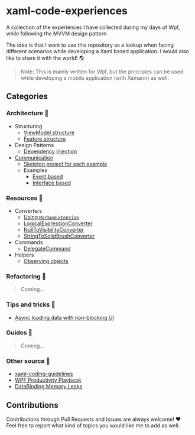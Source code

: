 # xaml-code-experiences
A collection of the experiences I have collected during my days of Wpf, while following the MVVM design pattern.

The idea is that I want to use this repository as a lookup when facing different scenarios while developing a Xaml based application. I would also like to share it with the world! :earth_americas:

> Note: This is mainly written for Wpf, but the principles can be used while developing a mobile application (with Xamarin) as well.

## Categories

### Architecture :office:
* Structuring
    * [ViewModel structure](xaml.experiences/architecture/structuring/viewmodelbased)
    * [Feature structure](xaml.experiences/architecture/structuring/featurebased)
* Design Patterns
    * [Dependency Injection](xaml.experiences/architecture/designpatterns/dependencyinjection)
* [Communication](xaml.experiences/architecture/communication)
  * [Skeleton project for each example](xaml.experiences/architecture/communication/applicationskeleton)
  * Examples
    * [Event based](xaml.experiences/architecture/communication/eventbased)
    * [Interface based](xaml.experiences/architecture/communication/interfacebased)

### Resources :hammer:
* Converters
    * [Using `MarkupExtension`](xaml.experiences/resources/converters/markupextension)
    * [LogicalExpressionConverter](xaml.experiences/resources/converters/logicalexpressionconverter)
    * [NullToVisibilityConverter](xaml.experiences/resources/converters/nulltovisconverter)
    * [StringToSolidBrushConverter](xaml.experiences/resources/converters/stringsolidbrushconverter)
* Commands
    * [DelegateCommand](xaml.experiences/resources/commands/delegatecommand)
* Helpers
    * [Observing objects](xaml.experiences/resources/helpers/observingobjects)

### Refactoring :wrench:
> Coming...

### Tips and tricks :star2:
* [Async loading data with non-blocking UI](xaml.experiences/tipsandtricks/nonblockingui)

### Guides :page_with_curl:
> Coming...

### Other source :couple:
* [xaml-coding-guidelines](https://github.com/cmaneu/xaml-coding-guidelines) 
* [WPF Productivity Playbook](https://www.pluralsight.com/courses/wpf-productivity-playbook) 
* [DataBinding Memory Leaks](https://onewindowsdev.com/2016/09/22/a-memory-leak-may-occur-when-you-use-data-binding-in-windows-presentation-foundation/) 

## Contributions

Contributions through Pull Requests and Issues are always welcome! ❤️ Feel free to report what kind of topics you would like me to add as well. 
